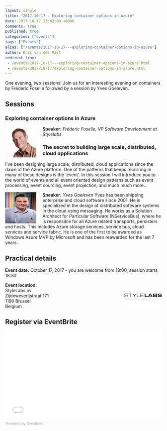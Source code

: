 ```yaml
---
layout: single
title: "2017-10-17 - Exploring container options in Azure"
date: 2017-10-17 13:42:00 +0000
comments: true
published: true
categories: ["events"]
tags: ["Events"]
alias: ["/events/2017-10-17---exploring-container-options-in-azure"]
author: Kris van der Mast
redirect_from:
 - /events/2017-10-17---exploring-container-options-in-azure.html
 - /events/2017/10/17/exploring-container-options-in-azure.html
---
```


One evening, two sessions! Join us for an interesting evening on containers by Fréderic Foselle followed by a session by Yves Goeleven.

## Sessions

### Exploring container options in Azure



<img src="/assets/media/speakers/frederic-foselle.jpg" alt="" align="left" width="100" height="100" style="margin-right: 20px;" /> **Speaker:** *Fréderic Foselle, VP Software Development at Stylelabs*

### The secret to building large scale, distributed, cloud applications  

I've been designing large scale, distributed, cloud applications since the dawn of the Azure platform. One of the patterns that keeps recurring in many of these designs is the 'event'. In this session I will introduce you to the world of events and all event oriented design patterns such as event processing, event sourcing, event projection, and much much more...  

<img src="/assets/media/speakers/yves-goeleven.jpg" alt="" align="left" width="100" height="100" style="margin-right: 20px;" /> **Speaker:** *Yves Goeleven* Yves has been shipping enterprise and cloud software since 2001. He is specialized in the design of distributed software systems in the cloud using messaging. He works as a Solution Architect for Particular Software (NServiceBus), where he is responsible for all Azure related transports, persisters and hosts. This includes Azure storage services, service bus, cloud services and service fabric. He is one of the first to be awarded as Windows Azure MVP by Microsoft and has been reawarded for the last 7 years.  

## Practical details

**Event date:** October 17, 2017 - you are welcome from 18:00, session starts 18:30

**Event location:**<br />
<img width="120" height="60" align="right" alt="" src="/assets/media/sponsors/logo-stylelabs.jpg">
StyleLabs nv<br />
Zijdeweverijstraat 171<br />
1190 Brussel<br />
Belgium

## Register via EventBrite
<div style="width:100%; text-align:left;"><iframe src="//eventbrite.com/tickets-external?eid=38408968258&ref=etckt" frameborder="0" height="275" width="100%" vspace="0" hspace="0" marginheight="5" marginwidth="5" scrolling="auto" allowtransparency="true"></iframe><div style="font-family:Helvetica, Arial; font-size:12px; padding:10px 0 5px; margin:2px; width:100%; text-align:left;" ><a class="powered-by-eb" style="color: #ADB0B6; text-decoration: none;" target="_blank" href="http://www.eventbrite.com/">Powered by Eventbrite</a></div></div>
